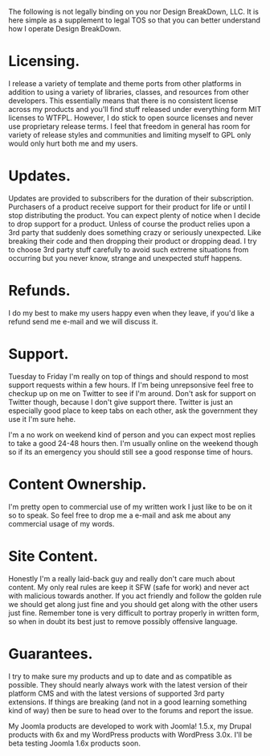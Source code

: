 The following is not legally binding on you nor Design BreakDown, LLC. It is here simple as a supplement to legal TOS so that
you can better understand how I operate Design BreakDown.

# Licensing.

I release a variety of template and theme ports from other platforms in addition to using a variety of libraries, classes,
and resources from other developers. This essentially means that there is no consistent license across my products and you'll
find stuff released under everything form MIT licenses to WTFPL. However, I do stick to open source licenses and never use
proprietary release terms. I feel that freedom in general has room for variety of release styles and communities and limiting
myself to GPL only would only hurt both me and my users.

# Updates.

Updates are provided to subscribers for the duration of their subscription. Purchasers of a product receive support for their
product for life or until I stop distributing the product. You can expect plenty of notice when I decide to drop support for
a product. Unless of course the product relies upon a 3rd party that suddenly does something crazy or seriously unexpected.
Like breaking their code and then dropping their product or dropping dead. I try to choose 3rd party stuff carefully to avoid
such extreme situations from occurring but you never know, strange and unexpected stuff happens.

# Refunds.

I do my best to make my users happy even when they leave, if you'd like a refund send me e-mail and we will discuss it.

# Support.

Tuesday to Friday I'm really on top of things and should respond to most support requests within a few hours. If I'm being
unrepsonsive feel free to checkup up on me on Twitter to see if I'm around. Don't ask for support on Twitter though, because
I don't give support there. Twitter is just an especially good place to keep tabs on each other, ask the government they use
it I'm sure hehe.

I'm a no work on weekend kind of person and you can expect most replies to take a good 24-48 hours then. I'm usually online
on the weekend though so if its an emergency you should still see a good response time of hours.

# Content Ownership.

I'm pretty open to commercial use of my written work I just like to be on it so to speak. So feel free to drop me a e-mail
and ask me about any commercial usage of my words.

# Site Content.

Honestly I'm a really laid-back guy and really don't care much about content. My only real rules are keep it SFW (safe for
work) and never act with malicious towards another. If you act friendly and follow the golden rule we should get along just
fine and you should get along with the other users just fine. Remember tone is very difficult to portray properly in written
form, so when in doubt its best just to remove possibly offensive language.

# Guarantees.

I try to make sure my products and up to date and as compatible as possible. They should nearly always work with the latest
version of their platform CMS and with the latest versions of supported 3rd party extensions. If things are breaking (and not
in a good learning something kind of way) then be sure to head over to the forums and report the issue.

My Joomla products are developed to work with Joomla! 1.5.x, my Drupal products with 6x and my WordPress products with
WordPress 3.0x. I'll be beta testing Joomla 1.6x products soon.